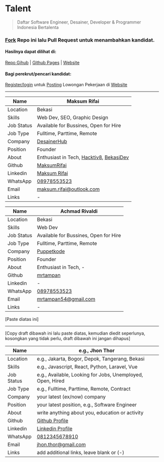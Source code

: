 # Talent
>Daftar Software Engineer, Desainer, Developer &amp; Programmer Indonesia Bertalenta

### [Fork](https://github.com/desainerhub/talent/fork) Repo ini lalu Pull Request untuk menambahkan kandidat.
#### Hasilnya dapat dilihat di:
[Repo Gihub](https://github.com/desainerhub/talent) | [Github Pages](https://desainerhub.github.io/talent) | [Website](https://desainerhub.com/talent)

#### Bagi perekrut/pencari kandidat:
[Register/login](https://desainerhub.com/dashboard-jobs) untuk [Posting](https://desainerhub.com/submit-jobs) Lowongan Pekerjaan di [Website](https://desainerhub.com/jobs)

----------

|Name|Maksum Rifai|
|-----|-----|
|Location|Bekasi|
|Skills|Web Dev, SEO, Graphic Design|
|Job Status|Available for Bussines, Open for Hire|
|Job Type|Fulltime, Parttime, Remote|
|Company|[DesainerHub](https://desainerhub.com)|
|Position|Founder|
|About|Enthusiast in Tech, [Hacktiv8](https://hacktiv8.com/verify/fwdb/maksum-rifai/), [BekasiDev](https://bekasidev.org)|
|Github|[MaksumRifai](https://github.com/maksumrifai)|
|Linkedin|[Maksum Rifai](https://linkedin.com/in/maksumrifai)|
|WhatsApp|[08978553523](https://wa.me/628978553523)|
|Email|[maksum.rifai@outlook.com](mailto:maksum.rifai@outlook.com)|
|Links| - |

|Name|Achmad Rivaldi|
|-----|-----|
|Location|Bekasi|
|Skills|Web Dev|
|Job Status|Available for Bussines, Open for Hire|
|Job Type|Fulltime, Parttime, Remote|
|Company|[Puppetkode](http://puppetkode.my.id)|
|Position|Founder|
|About|Enthusiast in Tech, - |
|Github|[mrtampan](https://github.com/mrtampan)|
|Linkedin| - |
|WhatsApp|[08978553523](https://wa.me/6283815355337)|
|Email|[mrtampan54@gmail.com](mailto:mrtampan54@gmail.com)|
|Links| - |

[Paste diatas ini]

----------

[Copy draft dibawah ini lalu paste diatas, kemudian diedit seperlunya, kosongkan yang tidak perlu, draft dibawah ini jangan dihapus]

|Name|e.g., Jhon Thor|
|-----|-----|
|Location|e.g., Jakarta, Bogor, Depok, Tangerang, Bekasi|
|Skills|e.g., Javascript, React, Python, Laravel, Vue |
|Job Status|e.g., Available, Looking for Jobs, Unemployed, Open, Hired |
|Job Type|e.g., Fulltime, Parttime, Remote, Contract|
|Company|your latest (ex/now) company|
|Position|your latest position, e.g., Software Engineer|
|About|write anything about you, education or activity|
|Github|[Github Profile](https://github.com/...)|
|Linkedin|[Linkedin Profile](https://linkedin.com/in/...)|
|WhatsApp|[0812345678910](https://wa.me/628978553523)|
|Email|[jhon.thor@gmail.com](mailto:jhon.thor@gmail.com)|
|Links|add additional links, leave blank or (-)|
